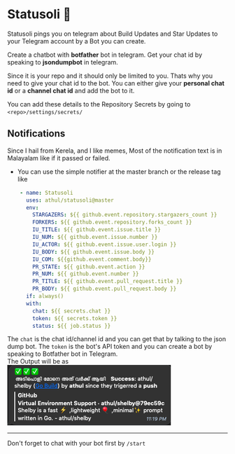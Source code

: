 # Statusoli 🤑

Statusoli pings you on telegram about Build Updates and Star Updates to your Telegram account by a Bot you can create.

Create a chatbot with **botfather** bot in telegram. Get your chat id by speaking to **jsondumpbot** in telegram.

Since it is your repo and it should only be limited to you. Thats why you need to give your chat id to the bot. You can either give your **personal chat id** or a **channel chat id** and add the bot to it. 

You can add these details to the Repository Secrets by going to `<repo>/settings/secrets/`

## Notifications
Since I hail from Kerela, and I like memes, Most of the notification text is in Malayalam like if it passed or failed.
- You can use the simple notifier at the master branch or the release tag like 
```yml
    - name: Statusoli
      uses: athul/statusoli@master
      env:
        STARGAZERS: ${{ github.event.repository.stargazers_count }}
        FORKERS: ${{ github.event.repository.forks_count }}
        IU_TITLE: ${{ github.event.issue.title }}
        IU_NUM: ${{ github.event.issue.number }}
        IU_ACTOR: ${{ github.event.issue.user.login }}
        IU_BODY: ${{ github.event.issue.body }}
        IU_COM: ${{github.event.comment.body}}
        PR_STATE: ${{ github.event.action }}
        PR_NUM: ${{ github.event.number }}
        PR_TITLE: ${{ github.event.pull_request.title }}
        PR_BODY: ${{ github.event.pull_request.body }}
      if: always()
      with:
        chat: ${{ secrets.chat }}
        token: ${{ secrets.token }}
        status: ${{ job.status }}

```
The `chat` is the chat id/channel id and you can get that by talking to the json dump bot. The `token` is the bot's API token and you can create a bot by speaking to Botfather bot in Telegram.    
The Output will be as ![](/op1.png)


-----

Don't forget to chat with your bot first by `/start`
